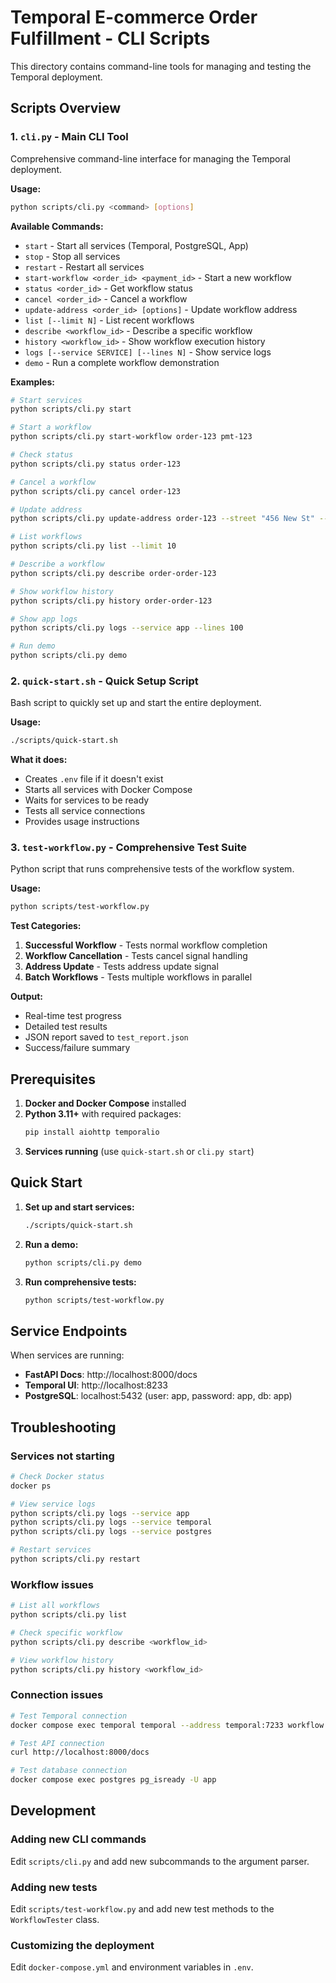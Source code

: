 # Temporal E-commerce Order Fulfillment - CLI Scripts

This directory contains command-line tools for managing and testing the Temporal deployment.

## Scripts Overview

### 1. `cli.py` - Main CLI Tool
Comprehensive command-line interface for managing the Temporal deployment.

**Usage:**
```bash
python scripts/cli.py <command> [options]
```

**Available Commands:**
- `start` - Start all services (Temporal, PostgreSQL, App)
- `stop` - Stop all services
- `restart` - Restart all services
- `start-workflow <order_id> <payment_id>` - Start a new workflow
- `status <order_id>` - Get workflow status
- `cancel <order_id>` - Cancel a workflow
- `update-address <order_id> [options]` - Update workflow address
- `list [--limit N]` - List recent workflows
- `describe <workflow_id>` - Describe a specific workflow
- `history <workflow_id>` - Show workflow execution history
- `logs [--service SERVICE] [--lines N]` - Show service logs
- `demo` - Run a complete workflow demonstration

**Examples:**
```bash
# Start services
python scripts/cli.py start

# Start a workflow
python scripts/cli.py start-workflow order-123 pmt-123

# Check status
python scripts/cli.py status order-123

# Cancel a workflow
python scripts/cli.py cancel order-123

# Update address
python scripts/cli.py update-address order-123 --street "456 New St" --city "New City"

# List workflows
python scripts/cli.py list --limit 10

# Describe a workflow
python scripts/cli.py describe order-order-123

# Show workflow history
python scripts/cli.py history order-order-123

# Show app logs
python scripts/cli.py logs --service app --lines 100

# Run demo
python scripts/cli.py demo
```

### 2. `quick-start.sh` - Quick Setup Script
Bash script to quickly set up and start the entire deployment.

**Usage:**
```bash
./scripts/quick-start.sh
```

**What it does:**
- Creates `.env` file if it doesn't exist
- Starts all services with Docker Compose
- Waits for services to be ready
- Tests all service connections
- Provides usage instructions

### 3. `test-workflow.py` - Comprehensive Test Suite
Python script that runs comprehensive tests of the workflow system.

**Usage:**
```bash
python scripts/test-workflow.py
```

**Test Categories:**
1. **Successful Workflow** - Tests normal workflow completion
2. **Workflow Cancellation** - Tests cancel signal handling
3. **Address Update** - Tests address update signal
4. **Batch Workflows** - Tests multiple workflows in parallel

**Output:**
- Real-time test progress
- Detailed test results
- JSON report saved to `test_report.json`
- Success/failure summary

## Prerequisites

1. **Docker and Docker Compose** installed
2. **Python 3.11+** with required packages:
   ```bash
   pip install aiohttp temporalio
   ```
3. **Services running** (use `quick-start.sh` or `cli.py start`)

## Quick Start

1. **Set up and start services:**
   ```bash
   ./scripts/quick-start.sh
   ```

2. **Run a demo:**
   ```bash
   python scripts/cli.py demo
   ```

3. **Run comprehensive tests:**
   ```bash
   python scripts/test-workflow.py
   ```

## Service Endpoints

When services are running:
- **FastAPI Docs**: http://localhost:8000/docs
- **Temporal UI**: http://localhost:8233
- **PostgreSQL**: localhost:5432 (user: app, password: app, db: app)

## Troubleshooting

### Services not starting
```bash
# Check Docker status
docker ps

# View service logs
python scripts/cli.py logs --service app
python scripts/cli.py logs --service temporal
python scripts/cli.py logs --service postgres

# Restart services
python scripts/cli.py restart
```

### Workflow issues
```bash
# List all workflows
python scripts/cli.py list

# Check specific workflow
python scripts/cli.py describe <workflow_id>

# View workflow history
python scripts/cli.py history <workflow_id>
```

### Connection issues
```bash
# Test Temporal connection
docker compose exec temporal temporal --address temporal:7233 workflow list

# Test API connection
curl http://localhost:8000/docs

# Test database connection
docker compose exec postgres pg_isready -U app
```

## Development

### Adding new CLI commands
Edit `scripts/cli.py` and add new subcommands to the argument parser.

### Adding new tests
Edit `scripts/test-workflow.py` and add new test methods to the `WorkflowTester` class.

### Customizing the deployment
Edit `docker-compose.yml` and environment variables in `.env`.
